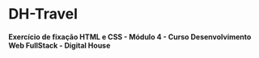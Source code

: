 <h1>DH-Travel</h1>
<h4>Exercício de fixação HTML e CSS - Módulo 4 - Curso Desenvolvimento Web FullStack - Digital House</h4>
